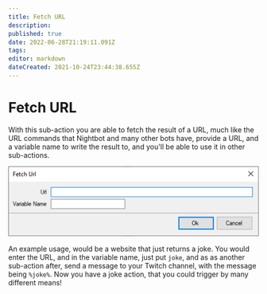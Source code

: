 ```yaml
---
title: Fetch URL
description:
published: true
date: 2022-06-28T21:19:11.091Z
tags:
editor: markdown
dateCreated: 2021-10-24T23:44:38.655Z
---
```


# Fetch URL

With this sub-action you are able to fetch the result of a URL, much like the URL commands that Nightbot and many other bots have, provide a URL, and a variable name to write the result to, and you'll be able to use it in other sub-actions.

![sub-action-fetch-url-001.png](/sub-action-fetch-url-001.png)

An example usage, would be a website that just returns a joke.  You would enter the URL, and in the variable name, just put `joke`, and as as another sub-action after, send a message to your Twitch channel, with the message being `%joke%`.  Now you have a joke action, that you could trigger by many different means!